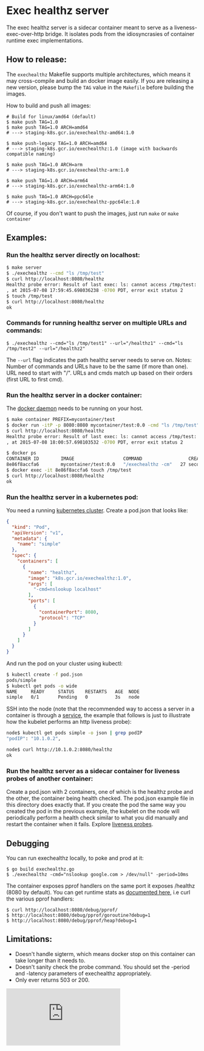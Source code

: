 # Exec healthz server

The exec healthz server is a sidecar container meant to serve as a liveness-exec-over-http bridge. It isolates pods from the idiosyncrasies of container runtime exec implementations.

## How to release:

The `exechealthz` Makefile supports multiple architectures, which means it may cross-compile and build an docker image easily.
If you are releasing a new version, please bump the `TAG` value in the `Makefile` before building the images.

How to build and push all images:
```
# Build for linux/amd64 (default)
$ make push TAG=1.0
$ make push TAG=1.0 ARCH=amd64
# ---> staging-k8s.gcr.io/exechealthz-amd64:1.0

$ make push-legacy TAG=1.0 ARCH=amd64
# ---> staging-k8s.gcr.io/exechealthz:1.0 (image with backwards compatible naming)

$ make push TAG=1.0 ARCH=arm
# ---> staging-k8s.gcr.io/exechealthz-arm:1.0

$ make push TAG=1.0 ARCH=arm64
# ---> staging-k8s.gcr.io/exechealthz-arm64:1.0

$ make push TAG=1.0 ARCH=ppc64le
# ---> staging-k8s.gcr.io/exechealthz-ppc64le:1.0
```
Of course, if you don't want to push the images, just run `make` or `make container`

## Examples:

### Run the healthz server directly on localhost:

```sh
$ make server
$ ./exechealthz --cmd "ls /tmp/test"
$ curl http://localhost:8080/healthz
Healthz probe error: Result of last exec: ls: cannot access /tmp/test: No such file or directory
, at 2015-07-08 17:59:45.698036238 -0700 PDT, error exit status 2
$ touch /tmp/test
$ curl http://localhost:8080/healthz
ok
```

### Commands for running healthz server on multiple URLs and commands:

```
$ ./exechealthz --cmd="ls /tmp/test1" --url="/healthz1" --cmd="ls /tmp/test2" --url="/healthz2"
```
The `--url` flag indicates the path healthz server needs to serve on.
Notes: Number of commands and URLs have to be the same (if more than one). URL need to start with "/". URLs and cmds match up based on their orders (first URL to first cmd).

### Run the healthz server in a docker container:

The [docker daemon](https://docs.docker.com/userguide/) needs to be running on your host.
```sh
$ make container PREFIX=mycontainer/test
$ docker run -itP -p 8080:8080 mycontainer/test:0.0 -cmd "ls /tmp/test"
$ curl http://localhost:8080/healthz
Healthz probe error: Result of last exec: ls: cannot access /tmp/test: No such file or directory
, at 2015-07-08 18:00:57.698103532 -0700 PDT, error exit status 2

$ docker ps
CONTAINER ID        IMAGE                  COMMAND                 CREATED             STATUS              PORTS                    NAMES
8e86f8accfa6        mycontainer/test:0.0   "/exechealthz -cm"   27 seconds ago      Up 26 seconds       0.0.0.0:8080->8080/tcp   loving_albattani
$ docker exec -it 8e86f8accfa6 touch /tmp/test
$ curl http://localhost:8080/healthz
ok
```

### Run the healthz server in a kubernetes pod:

You need a running [kubernetes cluster](../../docs/getting-started-guides/README.md).
Create a pod.json that looks like:
```json
{
  "kind": "Pod",
  "apiVersion": "v1",
  "metadata": {
    "name": "simple"
  },
  "spec": {
    "containers": [
      {
        "name": "healthz",
        "image": "k8s.gcr.io/exechealthz:1.0",
        "args": [
          "-cmd=nslookup localhost"
        ],
        "ports": [
          {
            "containerPort": 8080,
            "protocol": "TCP"
          }
        ]
      }
    ]
  }
}
```

And run the pod on your cluster using kubectl:
```sh
$ kubectl create -f pod.json
pods/simple
$ kubectl get pods -o wide
NAME     READY     STATUS    RESTARTS   AGE  NODE
simple   0/1       Pending   0          3s   node
```

SSH into the node (note that the recommended way to access a server in a container is through a [service](../../docs/services.md), the example that follows is just to illustrate how the kubelet performs an http liveness probe):
```sh
node$ kubectl get pods simple -o json | grep podIP
"podIP": "10.1.0.2",

node$ curl http://10.1.0.2:8080/healthz
ok
```

### Run the healthz server as a sidecar container for liveness probes of another container:
Create a pod.json with 2 containers, one of which is the healthz probe and the other, the container being health checked. The
pod.json example file in this directory does exactly that. If you create the pod the same way you created the pod in the previous
example, the kubelet on the node will periodically perform a health check similar to what you did manually and restart the container
when it fails. Explore [liveness probes](../../examples/liveness/README.md).

## Debugging

You can run exechealthz locally, to poke and prod at it:
```console
$ go build exechealthz.go
$ ./exechealthz -cmd="nslookup google.com > /dev/null" -period=10ms
```

The container exposes pprof handlers on the same port it exposes /healthz (8080 by default). You can get runtime stats as [documented here](https://golang.org/pkg/net/http/pprof/), i.e curl the various pprof handlers:
```console
$ curl http://localhost:8080/debug/pprof/
$ http://localhost:8080/debug/pprof/goroutine?debug=1
$ http://localhost:8080/debug/pprof/heap?debug=1
```

## Limitations:
* Doesn't handle sigterm, which means docker stop on this container can take longer than it needs to.
* Doesn't sanity check the probe command. You should set the -period and -latency parameters of exechealthz appropriately.
* Only ever returns 503 or 200.


[![Analytics](https://kubernetes-site.appspot.com/UA-36037335-10/GitHub/contrib/exec-healthz/README.md?pixel)]()
